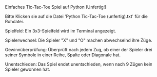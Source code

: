 Einfaches Tic-Tac-Toe Spiel auf Python (Unfertig!)

Bitte Klicken sie auf die Datei 'Python Tic-Tac-Toe (unfertig).txt' für die Rohdatei.

Spielfeld: Ein 3x3-Spielfeld wird im Terminal angezeigt.

Spielerwechsel: Die Spieler "X" und "O" machen abwechselnd ihre Züge.

Gewinnüberprüfung: Überprüft nach jedem Zug, ob einer der Spieler drei seiner Symbole in einer Reihe, Spalte oder Diagonale hat.

Unentschieden: Das Spiel endet unentschieden, wenn nach 9 Zügen kein Spieler gewonnen hat.
